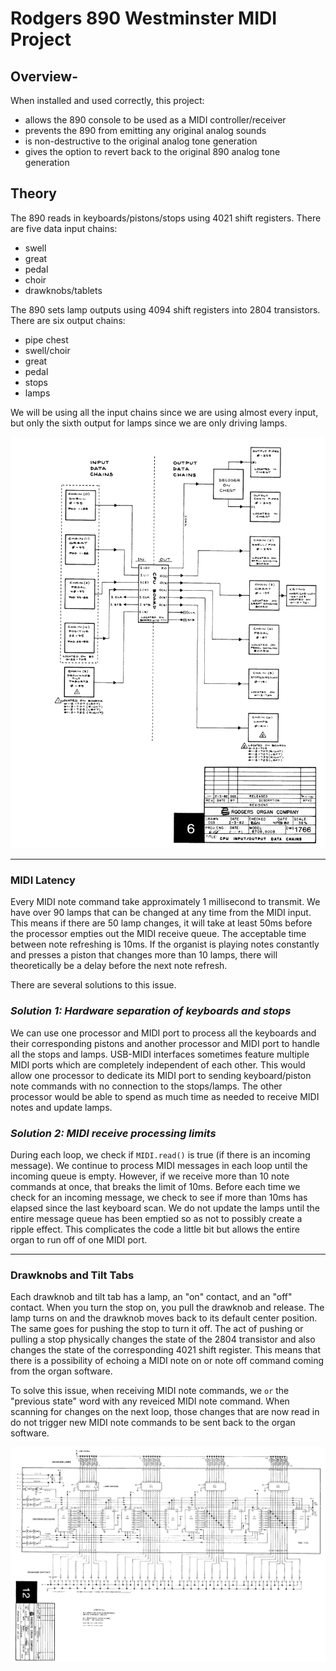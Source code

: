 # Rodgers 890 Westminster MIDI Project

## Overview- 

When installed and used correctly, this project:

- allows the 890 console to be used as a MIDI controller/receiver
- prevents the 890 from emitting any original analog sounds
- is non-destructive to the original analog tone generation
- gives the option to revert back to the original 890 analog tone generation

## Theory

The 890 reads in keyboards/pistons/stops using 4021 shift registers.
There are five data input chains:
- swell
- great
- pedal
- choir
- drawknobs/tablets

The 890 sets lamp outputs using 4094 shift registers into 2804 transistors.
There are six output chains:
- pipe chest
- swell/choir
- great
- pedal
- stops
- lamps


We will be using all the input chains since we are using almost every input, but only the sixth output for lamps since we are only driving lamps.


![Data chains](dataChains.png)

---
### MIDI Latency

Every MIDI note command take approximately 1 millisecond to transmit.
We have over 90 lamps that can be changed at any time from the MIDI input.
This means if there are 50 lamp changes, it will take at least 50ms before the processor empties out the MIDI receive queue.
The acceptable time between note refreshing is 10ms.
If the organist is playing notes constantly and presses a piston that changes more than 10 lamps, there will theoretically be a delay before the next note refresh.

There are several solutions to this issue.

### *Solution 1: Hardware separation of keyboards and stops*

We can use one processor and MIDI port to process all the keyboards and their corresponding pistons and another processor and MIDI port to handle all the stops and lamps.
USB-MIDI interfaces sometimes feature multiple MIDI ports which are completely independent of each other.
This would allow one processor to dedicate its MIDI port to sending keyboard/piston note commands with no connection to the stops/lamps.
The other processor would be able to spend as much time as needed to receive MIDI notes and update lamps.

### *Solution 2: MIDI receive processing limits*

During each loop, we check if `MIDI.read()` is true (if there is an incoming message).
We continue to process MIDI messages in each loop until the incoming queue is empty.
However, if we receive more than 10 note commands at once, that breaks the limit of 10ms.
Before each time we check for an incoming message, we check to see if more than 10ms has elapsed since the last keyboard scan.
We do not update the lamps until the entire message queue has been emptied so as not to possibly create a ripple effect.
This complicates the code a little bit but allows the entire organ to run off of one MIDI port.

---
### Drawknobs and Tilt Tabs

Each drawknob and tilt tab has a lamp, an "on" contact, and an "off" contact.
When you turn the stop on, you pull the drawknob and release.
The lamp turns on and the drawknob moves back to its default center position.
The same goes for pushing the stop to turn it off.
The act of pushing or pulling a stop physically changes the state of the 2804 transistor and also changes the state of the corresponding 4021 shift register.
This means that there is a possibility of echoing a MIDI note on or note off command coming from the organ software.

To solve this issue, when receiving MIDI note commands, we `or` the "previous state" word with any reveiced MIDI note command. When scanning for changes on the next loop, those changes that are now read in do not trigger new MIDI note commands to be sent back to the organ software.

![Stop driver](stopDriver.png)
